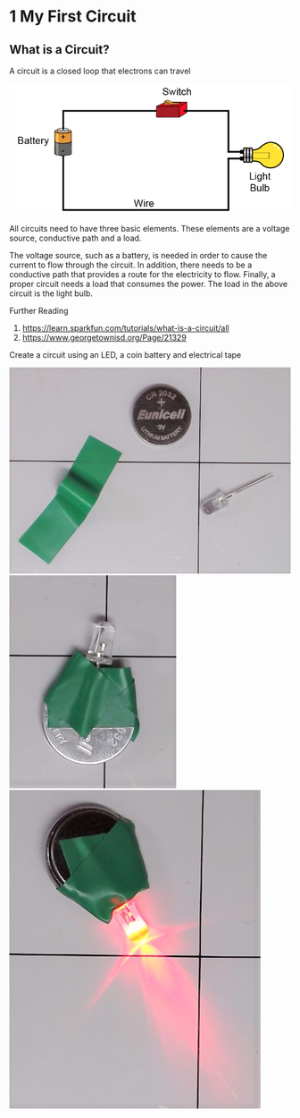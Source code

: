 # 1 My First Circuit

## What is a Circuit?
A circuit is a closed loop that electrons can travel

![pict](simple-electrical-circuits-picture-4.4aff422.jpg)

All circuits need to have three basic elements.  These elements are a voltage source, conductive path and a load.

The voltage source, such as a battery, is needed in order to cause the current to flow through the circuit.  In addition, there needs to be a conductive path that provides a route for the electricity to flow.  Finally, a proper circuit needs a load that consumes the power.  The load in the above circuit is the light bulb.
  
Further Reading
  1. https://learn.sparkfun.com/tutorials/what-is-a-circuit/all
  1. https://www.georgetownisd.org/Page/21329


Create a circuit using an LED, a coin battery and electrical tape

![Parts](2021-06-19-210925.jpg)
![Off](2021-06-19-211000.jpg)
![On](2021-06-19-211115.jpg)
